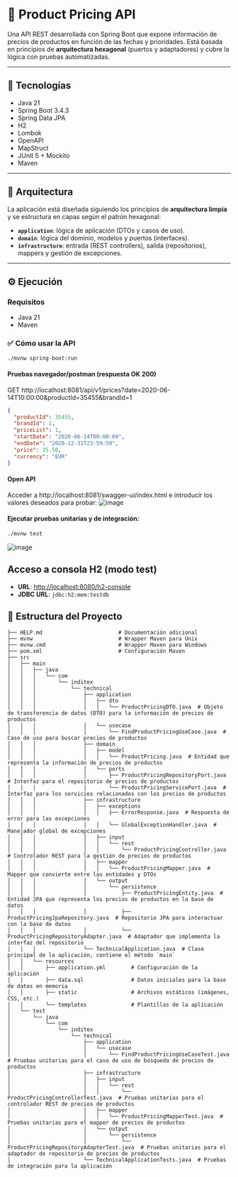 # 🧠 Product Pricing API

Una API REST desarrollada con Spring Boot que expone información de precios de productos en función de las fechas y prioridades. Está basada en principios de **arquitectura hexagonal** (puertos y adaptadores) y cubre la lógica con pruebas automatizadas.

---

## 🚀 Tecnologías

- Java 21
- Spring Boot 3.4.3
- Spring Data JPA
- H2
- Lombok
- OpenAPI
- MapStruct
- JUnit 5 + Mockito
- Maven

---

## 🧱 Arquitectura

La aplicación está diseñada siguiendo los principios de **arquitectura limpia** y se estructura en capas según el patrón hexagonal:

- **`application`**: lógica de aplicación (DTOs y casos de uso).
- **`domain`**: lógica del dominio, modelos y puertos (interfaces).
- **`infrastructure`**: entrada (REST controllers), salida (repositorios), mappers y gestión de excepciones.

---

## ⚙️ Ejecución

### Requisitos

- Java 21
- Maven

### ✅ Cómo usar la API
```bash
./mvnw spring-boot:run
```

#### Pruebas navegador/postman (respuesta OK 200)
GET http://localhost:8081/api/v1/prices?date=2020-06-14T10:00:00&productId=35455&brandId=1

```json
{
  "productId": 35455,
  "brandId": 1,
  "priceList": 1,
  "startDate": "2020-06-14T00:00:00",
  "endDate": "2020-12-31T23:59:59",
  "price": 35.50,
  "currency": "EUR"
}
```

#### Open API
Acceder a http://localhost:8081/swagger-ui/index.html e introducir los valores deseados para probar:
![image](https://github.com/user-attachments/assets/28a71f96-629a-4d5c-b51f-571b9429ea39)


#### Ejecutar pruebas unitarias y de integración:
```bash
./mvnw test
```

![image](https://github.com/user-attachments/assets/1fdf22ec-29ff-42d2-9695-dfaff31d35dd)


## Acceso a consola H2 (modo test)

- **URL**: [http://localhost:8080/h2-console](http://localhost:8080/h2-console)
- **JDBC URL**: `jdbc:h2:mem:testdb`

## 📁 Estructura del Proyecto

```text
├── HELP.md                        # Documentación adicional
├── mvnw                           # Wrapper Maven para Unix
├── mvnw.cmd                       # Wrapper Maven para Windows
├── pom.xml                        # Configuración Maven
├── src
│   ├── main
│   │   ├── java
│   │   │   └── com
│   │   │       └── inditex
│   │   │           └── technical
│   │   │               ├── application
│   │   │               │   ├── dto
│   │   │               │   │   └── ProductPricingDTO.java  # Objeto de transferencia de datos (DTO) para la información de precios de productos
│   │   │               │   └── usecase
│   │   │               │       └── FindProductPricingUseCase.java  # Caso de uso para buscar precios de productos
│   │   │               ├── domain
│   │   │               │   ├── model
│   │   │               │   │   └── ProductPricing.java  # Entidad que representa la información de precios de productos
│   │   │               │   └── ports
│   │   │               │       ├── ProductPricingRepositoryPort.java  # Interfaz para el repositorio de precios de productos
│   │   │               │       └── ProductPricingServicePort.java  # Interfaz para los servicios relacionados con los precios de productos
│   │   │               ├── infrastructure
│   │   │               │   ├── exceptions
│   │   │               │   │   ├── ErrorResponse.java  # Respuesta de error para las excepciones
│   │   │               │   │   └── GlobalExceptionHandler.java  # Manejador global de excepciones
│   │   │               │   ├── input
│   │   │               │   │   └── rest
│   │   │               │   │       └── ProductPricingController.java  # Controlador REST para la gestión de precios de productos
│   │   │               │   ├── mapper
│   │   │               │   │   └── ProductPricingMapper.java  # Mapper que convierte entre las entidades y DTOs
│   │   │               │   └── output
│   │   │               │       └── persistence
│   │   │               │           ├── ProductPricingEntity.java  # Entidad JPA que representa los precios de productos en la base de datos
│   │   │               │           ├── ProductPricingJpaRepository.java  # Repositorio JPA para interactuar con la base de datos
│   │   │               │           └── ProductPricingRepositoryAdapter.java  # Adaptador que implementa la interfaz del repositorio
│   │   │               └── TechnicalApplication.java  # Clase principal de la aplicación, contiene el método `main`
│   │   └── resources
│   │       ├── application.yml        # Configuración de la aplicación
│   │       ├── data.sql               # Datos iniciales para la base de datos en memoria
│   │       ├── static                 # Archivos estáticos (imágenes, CSS, etc.)
│   │       └── templates              # Plantillas de la aplicación
│   └── test
│       └── java
│           └── com
│               └── inditex
│                   └── technical
│                       ├── application
│                       │   └── usecase
│                       │       └── FindProductPricingUseCaseTest.java  # Pruebas unitarias para el caso de uso de búsqueda de precios de productos
│                       ├── infrastructure
│                       │   ├── input
│                       │   │   └── rest
│                       │   │       └── ProductPricingControllerTest.java  # Pruebas unitarias para el controlador REST de precios de productos
│                       │   ├── mapper
│                       │   │   └── ProductPricingMapperTest.java  # Pruebas unitarias para el mapper de precios de productos
│                       │   └── output
│                       │       └── persistence
│                       │           └── ProductPricingRepositoryAdapterTest.java  # Pruebas unitarias para el adaptador de repositorio de precios de productos
│                       └── TechnicalApplicationTests.java  # Pruebas de integración para la aplicación

